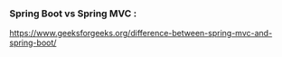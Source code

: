 ### Spring Boot vs Spring MVC :
https://www.geeksforgeeks.org/difference-between-spring-mvc-and-spring-boot/ <br/>
